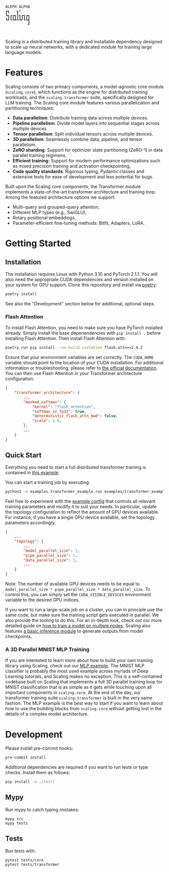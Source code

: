 ```
ALEPH ALPHA
┏┓   ┓•
┗┓┏┏┓┃┓┏┓┏┓
┗┛┗┗┻┗┗┛┗┗┫
          ┛
```
#

Scaling is a distributed training library and installable dependency designed to scale up neural networks, with a dedicated module for training large language models.

# Features

Scaling consists of two primary components, a model-agnostic core module (`scaling.core`), which functions as the engine for distributed training workloads, and the `scaling.transformer` suite, specifically designed for LLM training.
The Scaling core module features various parallelization and partitioning techniques:

- __Data parallelism__: Distribute training data across multiple devices.
- __Pipeline parallelism__: Divide model layers into sequential stages across multiple devices.
- __Tensor parallelism__: Split individual tensors across multiple devices.
- __3D parallelism__: Seamlessly combine data, pipeline, and tensor parallelism.
- __ZeRO sharding__: Support for optimizer state partitioning (ZeRO-1) in data parallel training regimens.
- __Efficient training__: Support for modern performance optimizations such as mixed precision training and activation checkpointing.
- __Code quality standards__: Rigorous typing, Pydantic classes and extensive tests for ease of development and less potential for bugs.

Built upon the Scaling core components, the Transformer module implements a state-of-the-art transformer architecture and training loop.
Among the featured architecture options we support:

- Multi-query and grouped-query attention,
- Different MLP types (e.g., SwiGLU),
- Rotary positional embeddings,
- Parameter-efficient fine-tuning methods: Bitfit, Adapters, LoRA.

# Getting Started

## Installation

The installation requires Linux with Python 3.10 and PyTorch 2.1.1.
You will also need the appropriate CUDA dependencies and version installed on your system for GPU support.
Clone this repository and install via [poetry](https://python-poetry.org/docs/):

```bash
poetry install
```

See also the "Development" section below for additional, optional steps.

### Flash Attention

To install Flash Attention, you need to make sure you have PyTorch installed already.
Simply install the base depenendencies with `pip install .` before installing Flash Attention.
Then install Flash Attention with:

```bash
poetry run pip install --no-build-isolation flash-attn==2.4.2
```

Ensure that your environment variables are set correctly.
The `CUDA_HOME` variable should point to the location of your CUDA installation.
For additional information or troubleshooting, please refer to [the official documentation](https://github.com/Dao-AILab/flash-attention).
You can then use Flash Attention in your Transformer architecture configuration:

```json
{
    "transformer_architecture": {
        ...
        "masked_softmax": {
            "kernel": "flash_attention",
            "softmax_in_fp32": true,
            "deterministic_flash_attn_bwd": false,
            "scale": 1.0,
        },
        ...
    }
}
```

## Quick Start

Everything you need to start a full distributed transformer training is contained in [this example](/examples/transformer_example/).

You can start a training job by executing:

```bash
python3 -m examples.transformer_example.run examples/transformer_example/config.yml
```

Feel free to experiment with the [example config](/examples/transformer_example/config.yml) that controls all relevant training parameters and modify it to suit your needs.
In particular, update the topology configuration to reflect the amount of GPU devices available.
For instance, if you have a single GPU device available, set the topology parameters accordingly.

```json
{
    ...
    "topology": {
        ...
        "model_parallel_size": 1,
        "pipe_parallel_size": 1,
        "data_parallel_size": 1,
        ...
    }
}
```

Note: The number of available GPU devices needs to be equal to ```model_parallel_size * pipe_parallel_size * data_parallel_size```. To control this, you can simply set the ```CUDA_VISIBLE_DEVICES``` environment variable to the desired GPU indices.

If you want to run a large-scale job on a cluster, you can in principle use the same code, but make sure the training script gets executed in parallel. We also provide the tooling to do this. For an in-depth look, check out our more detailed guide on [how to train a model on multiple nodes](/examples/tutorials/multi_node_training.md).
Scaling also features [a basic inference module](/examples/tutorials/inference.md) to generate outputs from model checkpoints.

### A 3D Parallel MNIST MLP Training

If you are interested to learn more about how to build your own training library using Scaling, check out our [MLP example](/examples/mlp_example/).
The MNIST MLP classifier is probably the most used example across myriads of Deep Learning tutorials, and Scaling makes no exception.
This is a self-contained codebase built on Scaling that implements a full 3D parallel training loop for MNIST classification that is as simple as it gets while touching upon all important components in ```scaling.core```.
At the end of the day, our transformer training suite ```scaling.transformer``` is built in the very same fashion.
The MLP example is the best way to start if you want to learn about how to use the building blocks from ```scaling.core``` without getting lost in the details of a complex model architecture.

# Development

Please install pre-commit hooks:

```bash
pre-commit install
```

Additional dependencies are required if you want to run tests or type checks.
Install them as follows:

```bash
pip install -e .[test]
```

## Mypy

Run mypy to catch typing mistakes:

```
mypy src
mypy tests
```

## Tests

Run tests with:

```
pytest tests/core
pytest tests/transformer
```
